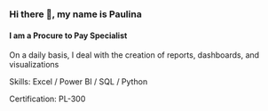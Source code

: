 ### Hi there 👋, my name is Paulina
#### I am a Procure to Pay Specialist
On a daily basis, I deal with the creation of reports, dashboards, and visualizations

Skills: Excel / Power BI / SQL / Python

Certification: PL-300





